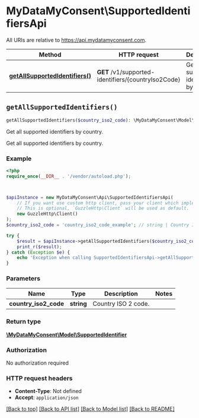 # MyDataMyConsent\SupportedIdentifiersApi

All URIs are relative to https://api.mydatamyconsent.com.

Method | HTTP request | Description
------------- | ------------- | -------------
[**getAllSupportedIdentifiers()**](SupportedIdentifiersApi.md#getAllSupportedIdentifiers) | **GET** /v1/supported-identifiers/{countryIso2Code} | Get all supported identifiers by country.


## `getAllSupportedIdentifiers()`

```php
getAllSupportedIdentifiers($country_iso2_code): \MyDataMyConsent\Model\SupportedIdentifier
```

Get all supported identifiers by country.

Get all supported identifiers by country.

### Example

```php
<?php
require_once(__DIR__ . '/vendor/autoload.php');



$apiInstance = new MyDataMyConsent\Api\SupportedIdentifiersApi(
    // If you want use custom http client, pass your client which implements `GuzzleHttp\ClientInterface`.
    // This is optional, `GuzzleHttp\Client` will be used as default.
    new GuzzleHttp\Client()
);
$country_iso2_code = 'country_iso2_code_example'; // string | Country ISO 2 code.

try {
    $result = $apiInstance->getAllSupportedIdentifiers($country_iso2_code);
    print_r($result);
} catch (Exception $e) {
    echo 'Exception when calling SupportedIdentifiersApi->getAllSupportedIdentifiers: ', $e->getMessage(), PHP_EOL;
}
```

### Parameters

Name | Type | Description  | Notes
------------- | ------------- | ------------- | -------------
 **country_iso2_code** | **string**| Country ISO 2 code. |

### Return type

[**\MyDataMyConsent\Model\SupportedIdentifier**](../Model/SupportedIdentifier.md)

### Authorization

No authorization required

### HTTP request headers

- **Content-Type**: Not defined
- **Accept**: `application/json`

[[Back to top]](#) [[Back to API list]](../../README.md#endpoints)
[[Back to Model list]](../../README.md#models)
[[Back to README]](../../README.md)
